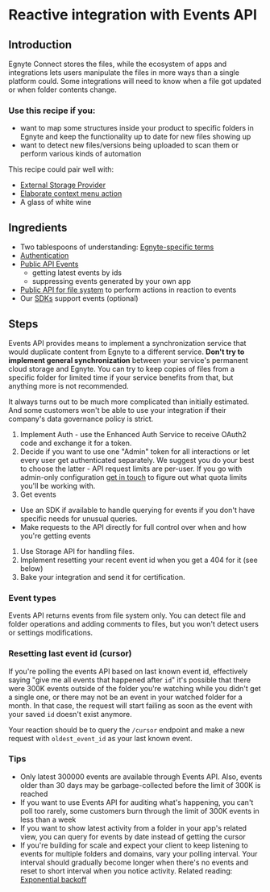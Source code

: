 # Reactive integration with Events API

## Introduction

Egnyte Connect stores the files, while the ecosystem of apps and integrations lets users manipulate the files in more ways than a single platform could. Some integrations will need to know when a file got updated or when folder contents change.

### Use this recipe if you:
- want to map some structures inside your product to specific folders in Egnyte and keep the functionality up to date for new files showing up
- want to detect new files/versions being uploaded to scan them or perform various kinds of automation

This recipe could pair well with:
- [External Storage Provider](external-storage.md)
- [Elaborate context menu action](elaborate-uint.md)
- A glass of white wine

## Ingredients

- Two tablespoons of understanding: [Egnyte-specific terms](definitions.md)
- [Authentication](auth.md)
- [Public API Events](https://developers.egnyte.com/docs/read/Events_API)
  - getting latest events by ids
  - suppressing events generated by your own app
- [Public API for file system](https://developers.egnyte.com/docs/read/File_System_Management_API_Documentation) to perform actions in reaction to events
- Our [SDKs](https://developers.egnyte.com/Egnyte_SDK) support events (optional)


## Steps

Events API provides means to implement a synchronization service that would duplicate content from Egnyte to a different service. **Don't try to implement general synchronization** between your service's permanent cloud storage and Egnyte. You can try to keep copies of files from a specific folder for limited time if your service benefits from that, but anything more is not recommended.

It always turns out to be much more complicated than initially estimated. And some customers won't be able to use your integration if their company's data governance policy is strict.


1. Implement Auth - use the Enhanced Auth Service to receive OAuth2 code and exchange it for a token.
1. Decide if you want to use one "Admin" token for all interactions or let every user get authenticated separately. We suggest you do your best to choose the latter - API request limits are per-user. If you go with admin-only configuration [get in touch](./contact.md) to figure out what quota limits you'll be working with.
1. Get events
  - Use an SDK if available to handle querying for events if you don't have specific needs for unusual queries.
  - Make requests to the API directly for full control over when and how you're getting events
1. Use Storage API for handling files.
1. Implement resetting your recent event id when you get a 404 for it (see below)
1. Bake your integration and send it for certification.

### Event types

Events API returns events from file system only. You can detect file and folder operations and adding comments to files, but you won't detect users or settings modifications.

### Resetting last event id (cursor)

If you're polling the events API based on last known event id, effectively saying "give me all events that happened after `id`" it's possible that there were 300K events outside of the folder you're watching while you didn't get a single one, or there may not be an event in your watched folder for a month. In that case, the request will start failing as soon as the event with your saved `id` doesn't exist anymore.

Your reaction should be to query the `/cursor` endpoint and make a new request with `oldest_event_id` as your last known event.

### Tips

- Only latest 300000 events are available through Events API. Also, events older than 30 days may be garbage-collected before the limit of 300K is reached
- If you want to use Events API for auditing what's happening, you can't poll too rarely, some customers burn through the limit of 300K events in less than a week
- If you want to show latest activity from a folder in your app's related view, you can query for events by date instead of getting the cursor
- If you're building for scale and expect your client to keep listening to events for multiple folders and domains, vary your polling interval. Your interval should gradually become longer when there's no events and reset to short interval when you notice activity. Related reading: [Exponential backoff](https://en.wikipedia.org/wiki/Exponential_backoff)
